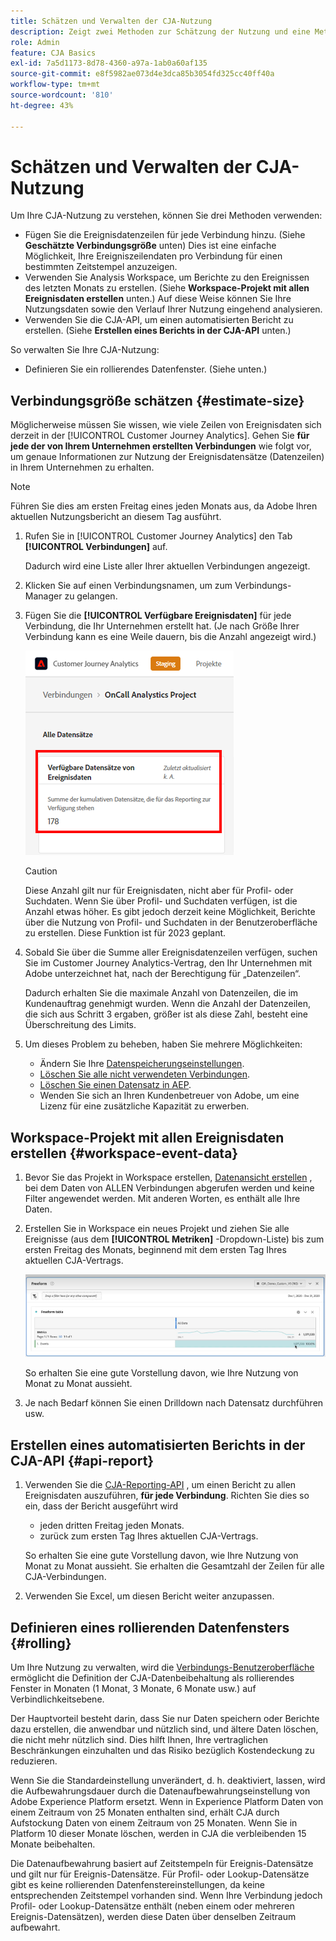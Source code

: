 ```yaml
---
title: Schätzen und Verwalten der CJA-Nutzung
description: Zeigt zwei Methoden zur Schätzung der Nutzung und eine Methode zu ihrer Verwaltung an.
role: Admin
feature: CJA Basics
exl-id: 7a5d1173-8d78-4360-a97a-1ab0a60af135
source-git-commit: e8f5982ae073d4e3dca85b3054fd325cc40ff40a
workflow-type: tm+mt
source-wordcount: '810'
ht-degree: 43%

---
```


# Schätzen und Verwalten der CJA-Nutzung

Um Ihre CJA-Nutzung zu verstehen, können Sie drei Methoden verwenden:

* Fügen Sie die Ereignisdatenzeilen für jede Verbindung hinzu. (Siehe **Geschätzte Verbindungsgröße** unten) Dies ist eine einfache Möglichkeit, Ihre Ereigniszeilendaten pro Verbindung für einen bestimmten Zeitstempel anzuzeigen.
* Verwenden Sie Analysis Workspace, um Berichte zu den Ereignissen des letzten Monats zu erstellen. (Siehe **Workspace-Projekt mit allen Ereignisdaten erstellen** unten.) Auf diese Weise können Sie Ihre Nutzungsdaten sowie den Verlauf Ihrer Nutzung eingehend analysieren.
* Verwenden Sie die CJA-API, um einen automatisierten Bericht zu erstellen. (Siehe **Erstellen eines Berichts in der CJA-API** unten.)

So verwalten Sie Ihre CJA-Nutzung:

* Definieren Sie ein rollierendes Datenfenster. (Siehe unten.)

## Verbindungsgröße schätzen {#estimate-size}

Möglicherweise müssen Sie wissen, wie viele Zeilen von Ereignisdaten sich derzeit in der [!UICONTROL Customer Journey Analytics]. Gehen Sie **für jede der von Ihrem Unternehmen erstellten Verbindungen** wie folgt vor, um genaue Informationen zur Nutzung der Ereignisdatensätze (Datenzeilen) in Ihrem Unternehmen zu erhalten.

>[!NOTE]
>
>Führen Sie dies am ersten Freitag eines jeden Monats aus, da Adobe Ihren aktuellen Nutzungsbericht an diesem Tag ausführt.

1. Rufen Sie in [!UICONTROL Customer Journey Analytics] den Tab **[!UICONTROL Verbindungen]** auf.

   Dadurch wird eine Liste aller Ihrer aktuellen Verbindungen angezeigt.

1. Klicken Sie auf einen Verbindungsnamen, um zum Verbindungs-Manager zu gelangen.

1. Fügen Sie die **[!UICONTROL Verfügbare Ereignisdaten]** für jede Verbindung, die Ihr Unternehmen erstellt hat. (Je nach Größe Ihrer Verbindung kann es eine Weile dauern, bis die Anzahl angezeigt wird.)

   ![Ereignisdaten](assets/event-data.png)

   >[!CAUTION]
   >
   >   Diese Anzahl gilt nur für Ereignisdaten, nicht aber für Profil- oder Suchdaten. Wenn Sie über Profil- und Suchdaten verfügen, ist die Anzahl etwas höher. Es gibt jedoch derzeit keine Möglichkeit, Berichte über die Nutzung von Profil- und Suchdaten in der Benutzeroberfläche zu erstellen. Diese Funktion ist für 2023 geplant.

1. Sobald Sie über die Summe aller Ereignisdatenzeilen verfügen, suchen Sie im Customer Journey Analytics-Vertrag, den Ihr Unternehmen mit Adobe unterzeichnet hat, nach der Berechtigung für „Datenzeilen“.

   Dadurch erhalten Sie die maximale Anzahl von Datenzeilen, die im Kundenauftrag genehmigt wurden. Wenn die Anzahl der Datenzeilen, die sich aus Schritt 3 ergaben, größer ist als diese Zahl, besteht eine Überschreitung des Limits.

1. Um dieses Problem zu beheben, haben Sie mehrere Möglichkeiten:

   * Ändern Sie Ihre [Datenspeicherungseinstellungen](https://experienceleague.adobe.com/docs/analytics-platform/using/cja-connections/manage-connections.html?lang=de#set-rolling-window-for-connection-data-retention).
   * [Löschen Sie alle nicht verwendeten Verbindungen](https://experienceleague.adobe.com/docs/analytics-platform/using/cja-overview/cja-faq.html?lang=de#implications-of-deleting-data-components).
   * [Löschen Sie einen Datensatz in AEP](https://experienceleague.adobe.com/docs/analytics-platform/using/cja-overview/cja-faq.html?lang=de#implications-of-deleting-data-components).
   * Wenden Sie sich an Ihren Kundenbetreuer von Adobe, um eine Lizenz für eine zusätzliche Kapazität zu erwerben.

## Workspace-Projekt mit allen Ereignisdaten erstellen {#workspace-event-data}

1. Bevor Sie das Projekt in Workspace erstellen, [Datenansicht erstellen](/help/data-views/create-dataview.md) , bei dem Daten von ALLEN Verbindungen abgerufen werden und keine Filter angewendet werden. Mit anderen Worten, es enthält alle Ihre Daten.

1. Erstellen Sie in Workspace ein neues Projekt und ziehen Sie alle Ereignisse (aus dem **[!UICONTROL Metriken]** -Dropdown-Liste) bis zum ersten Freitag des Monats, beginnend mit dem ersten Tag Ihres aktuellen CJA-Vertrags.

   ![Ereignisse](assets/events-usage.png)

   So erhalten Sie eine gute Vorstellung davon, wie Ihre Nutzung von Monat zu Monat aussieht.

1. Je nach Bedarf können Sie einen Drilldown nach Datensatz durchführen usw.


## Erstellen eines automatisierten Berichts in der CJA-API {#api-report}

1. Verwenden Sie die [CJA-Reporting-API](https://developer.adobe.com/cja-apis/docs/api/#tag/Reporting-API) , um einen Bericht zu allen Ereignisdaten auszuführen, **für jede Verbindung**. Richten Sie dies so ein, dass der Bericht ausgeführt wird

   * jeden dritten Freitag jeden Monats.
   * zurück zum ersten Tag Ihres aktuellen CJA-Vertrags.

   So erhalten Sie eine gute Vorstellung davon, wie Ihre Nutzung von Monat zu Monat aussieht. Sie erhalten die Gesamtzahl der Zeilen für alle CJA-Verbindungen.

1. Verwenden Sie Excel, um diesen Bericht weiter anzupassen.

## Definieren eines rollierenden Datenfensters {#rolling}

Um Ihre Nutzung zu verwalten, wird die [Verbindungs-Benutzeroberfläche](/help/connections/create-connection.md) ermöglicht die Definition der CJA-Datenbeibehaltung als rollierendes Fenster in Monaten (1 Monat, 3 Monate, 6 Monate usw.) auf Verbindlichkeitsebene.

Der Hauptvorteil besteht darin, dass Sie nur Daten speichern oder Berichte dazu erstellen, die anwendbar und nützlich sind, und ältere Daten löschen, die nicht mehr nützlich sind. Dies hilft Ihnen, Ihre vertraglichen Beschränkungen einzuhalten und das Risiko bezüglich Kostendeckung zu reduzieren.

Wenn Sie die Standardeinstellung unverändert, d. h. deaktiviert, lassen, wird die Aufbewahrungsdauer durch die Datenaufbewahrungseinstellung von Adobe Experience Platform ersetzt. Wenn in Experience Platform Daten von einem Zeitraum von 25 Monaten enthalten sind, erhält CJA durch Aufstockung Daten von einem Zeitraum von 25 Monaten. Wenn Sie in Platform 10 dieser Monate löschen, werden in CJA die verbleibenden 15 Monate beibehalten.

Die Datenaufbewahrung basiert auf Zeitstempeln für Ereignis-Datensätze und gilt nur für Ereignis-Datensätze. Für Profil- oder Lookup-Datensätze gibt es keine rollierenden Datenfenstereinstellungen, da keine entsprechenden Zeitstempel vorhanden sind. Wenn Ihre Verbindung jedoch Profil- oder Lookup-Datensätze enthält (neben einem oder mehreren Ereignis-Datensätzen), werden diese Daten über denselben Zeitraum aufbewahrt.

